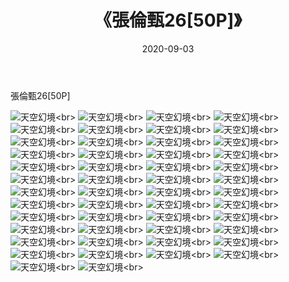 ﻿---
layout: post
title: 《張倫甄26[50P]》
date: 2020-09-03
img: http://photo.orgx.cf/唯美/2020/張倫甄26[50P]/000.jpg
tags: [美女,清纯,唯美]
---

張倫甄26[50P]



![天空幻境](http://photo.orgx.cf/唯美/2020/張倫甄26[50P]/001.jpg''天空幻境'')<br>
![天空幻境](http://photo.orgx.cf/唯美/2020/張倫甄26[50P]/002.jpg''天空幻境'')<br>
![天空幻境](http://photo.orgx.cf/唯美/2020/張倫甄26[50P]/003.jpg''天空幻境'')<br>
![天空幻境](http://photo.orgx.cf/唯美/2020/張倫甄26[50P]/004.jpg''天空幻境'')<br>
![天空幻境](http://photo.orgx.cf/唯美/2020/張倫甄26[50P]/005.jpg''天空幻境'')<br>
![天空幻境](http://photo.orgx.cf/唯美/2020/張倫甄26[50P]/006.jpg''天空幻境'')<br>
![天空幻境](http://photo.orgx.cf/唯美/2020/張倫甄26[50P]/007.jpg''天空幻境'')<br>
![天空幻境](http://photo.orgx.cf/唯美/2020/張倫甄26[50P]/008.jpg''天空幻境'')<br>
![天空幻境](http://photo.orgx.cf/唯美/2020/張倫甄26[50P]/009.jpg''天空幻境'')<br>
![天空幻境](http://photo.orgx.cf/唯美/2020/張倫甄26[50P]/010.jpg''天空幻境'')<br>
![天空幻境](http://photo.orgx.cf/唯美/2020/張倫甄26[50P]/011.jpg''天空幻境'')<br>
![天空幻境](http://photo.orgx.cf/唯美/2020/張倫甄26[50P]/012.jpg''天空幻境'')<br>
![天空幻境](http://photo.orgx.cf/唯美/2020/張倫甄26[50P]/013.jpg''天空幻境'')<br>
![天空幻境](http://photo.orgx.cf/唯美/2020/張倫甄26[50P]/014.jpg''天空幻境'')<br>
![天空幻境](http://photo.orgx.cf/唯美/2020/張倫甄26[50P]/015.jpg''天空幻境'')<br>
![天空幻境](http://photo.orgx.cf/唯美/2020/張倫甄26[50P]/016.jpg''天空幻境'')<br>
![天空幻境](http://photo.orgx.cf/唯美/2020/張倫甄26[50P]/017.jpg''天空幻境'')<br>
![天空幻境](http://photo.orgx.cf/唯美/2020/張倫甄26[50P]/018.jpg''天空幻境'')<br>
![天空幻境](http://photo.orgx.cf/唯美/2020/張倫甄26[50P]/019.jpg''天空幻境'')<br>
![天空幻境](http://photo.orgx.cf/唯美/2020/張倫甄26[50P]/020.jpg''天空幻境'')<br>
![天空幻境](http://photo.orgx.cf/唯美/2020/張倫甄26[50P]/021.jpg''天空幻境'')<br>
![天空幻境](http://photo.orgx.cf/唯美/2020/張倫甄26[50P]/022.jpg''天空幻境'')<br>
![天空幻境](http://photo.orgx.cf/唯美/2020/張倫甄26[50P]/023.jpg''天空幻境'')<br>
![天空幻境](http://photo.orgx.cf/唯美/2020/張倫甄26[50P]/024.jpg''天空幻境'')<br>
![天空幻境](http://photo.orgx.cf/唯美/2020/張倫甄26[50P]/025.jpg''天空幻境'')<br>
![天空幻境](http://photo.orgx.cf/唯美/2020/張倫甄26[50P]/026.jpg''天空幻境'')<br>
![天空幻境](http://photo.orgx.cf/唯美/2020/張倫甄26[50P]/027.jpg''天空幻境'')<br>
![天空幻境](http://photo.orgx.cf/唯美/2020/張倫甄26[50P]/028.jpg''天空幻境'')<br>
![天空幻境](http://photo.orgx.cf/唯美/2020/張倫甄26[50P]/029.jpg''天空幻境'')<br>
![天空幻境](http://photo.orgx.cf/唯美/2020/張倫甄26[50P]/030.jpg''天空幻境'')<br>
![天空幻境](http://photo.orgx.cf/唯美/2020/張倫甄26[50P]/031.jpg''天空幻境'')<br>
![天空幻境](http://photo.orgx.cf/唯美/2020/張倫甄26[50P]/032.jpg''天空幻境'')<br>
![天空幻境](http://photo.orgx.cf/唯美/2020/張倫甄26[50P]/033.jpg''天空幻境'')<br>
![天空幻境](http://photo.orgx.cf/唯美/2020/張倫甄26[50P]/034.jpg''天空幻境'')<br>
![天空幻境](http://photo.orgx.cf/唯美/2020/張倫甄26[50P]/035.jpg''天空幻境'')<br>
![天空幻境](http://photo.orgx.cf/唯美/2020/張倫甄26[50P]/036.jpg''天空幻境'')<br>
![天空幻境](http://photo.orgx.cf/唯美/2020/張倫甄26[50P]/037.jpg''天空幻境'')<br>
![天空幻境](http://photo.orgx.cf/唯美/2020/張倫甄26[50P]/038.jpg''天空幻境'')<br>
![天空幻境](http://photo.orgx.cf/唯美/2020/張倫甄26[50P]/039.jpg''天空幻境'')<br>
![天空幻境](http://photo.orgx.cf/唯美/2020/張倫甄26[50P]/040.jpg''天空幻境'')<br>
![天空幻境](http://photo.orgx.cf/唯美/2020/張倫甄26[50P]/041.jpg''天空幻境'')<br>
![天空幻境](http://photo.orgx.cf/唯美/2020/張倫甄26[50P]/042.jpg''天空幻境'')<br>
![天空幻境](http://photo.orgx.cf/唯美/2020/張倫甄26[50P]/043.jpg''天空幻境'')<br>
![天空幻境](http://photo.orgx.cf/唯美/2020/張倫甄26[50P]/044.jpg''天空幻境'')<br>
![天空幻境](http://photo.orgx.cf/唯美/2020/張倫甄26[50P]/045.jpg''天空幻境'')<br>
![天空幻境](http://photo.orgx.cf/唯美/2020/張倫甄26[50P]/046.jpg''天空幻境'')<br>
![天空幻境](http://photo.orgx.cf/唯美/2020/張倫甄26[50P]/047.jpg''天空幻境'')<br>
![天空幻境](http://photo.orgx.cf/唯美/2020/張倫甄26[50P]/048.jpg''天空幻境'')<br>
![天空幻境](http://photo.orgx.cf/唯美/2020/張倫甄26[50P]/049.jpg''天空幻境'')<br>
![天空幻境](http://photo.orgx.cf/唯美/2020/張倫甄26[50P]/050.jpg''天空幻境'')<br>